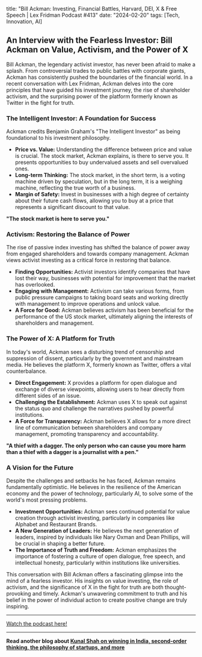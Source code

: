 

title: "Bill Ackman: Investing, Financial Battles, Harvard, DEI, X & Free Speech | Lex Fridman Podcast #413"
date: "2024-02-20"
tags: [Tech, Innovation, AI]


## An Interview with the Fearless Investor: Bill Ackman on Value, Activism, and the Power of X

Bill Ackman, the legendary activist investor, has never been afraid to make a splash. From controversial trades to public battles with corporate giants, Ackman has consistently pushed the boundaries of the financial world. In a recent conversation with Lex Fridman, Ackman delves into the core principles that have guided his investment journey, the rise of shareholder activism, and the surprising power of the platform formerly known as Twitter in the fight for truth.

### The Intelligent Investor: A Foundation for Success

Ackman credits Benjamin Graham's "The Intelligent Investor" as being foundational to his investment philosophy. 

* **Price vs. Value:** Understanding the difference between price and value is crucial. The stock market, Ackman explains, is there to serve you. It presents opportunities to buy undervalued assets and sell overvalued ones.
* **Long-term Thinking:**  The stock market, in the short term, is a voting machine driven by speculation, but in the long term, it is a weighing machine, reflecting the true worth of a business. 
* **Margin of Safety:** Invest in businesses with a high degree of certainty about their future cash flows, allowing you to buy at a price that represents a significant discount to that value.

**"The stock market is here to serve you."**

### Activism: Restoring the Balance of Power

The rise of passive index investing has shifted the balance of power away from engaged shareholders and towards company management. Ackman views activist investing as a critical force in restoring that balance. 

* **Finding Opportunities:** Activist investors identify companies that have lost their way, businesses with potential for improvement that the market has overlooked.
* **Engaging with Management:** Activism can take various forms, from public pressure campaigns to taking board seats and working directly with management to improve operations and unlock value.
* **A Force for Good:** Ackman believes activism has been beneficial for the performance of the US stock market, ultimately aligning the interests of shareholders and management.

### The Power of X: A Platform for Truth

In today's world, Ackman sees a disturbing trend of censorship and suppression of dissent, particularly by the government and mainstream media. He believes the platform X, formerly known as Twitter, offers a vital counterbalance. 

* **Direct Engagement:** X provides a platform for open dialogue and exchange of diverse viewpoints, allowing users to hear directly from different sides of an issue.
* **Challenging the Establishment:**  Ackman uses X to speak out against the status quo and challenge the narratives pushed by powerful institutions.
* **A Force for Transparency:**  Ackman believes X allows for a more direct line of communication between shareholders and company management, promoting transparency and accountability.

**"A thief with a dagger. The only person who can cause you more harm than a thief with a dagger is a journalist with a pen."**

### A Vision for the Future

Despite the challenges and setbacks he has faced, Ackman remains fundamentally optimistic. He believes in the resilience of the American economy and the power of technology, particularly AI, to solve some of the world's most pressing problems. 

* **Investment Opportunities:**  Ackman sees continued potential for value creation through activist investing, particularly in companies like Alphabet and Restaurant Brands.
* **A New Generation of Leaders:**  He believes the next generation of leaders, inspired by individuals like Nary Oxman and Dean Phillips, will be crucial in shaping a better future.
* **The Importance of Truth and Freedom:** Ackman emphasizes the importance of fostering a culture of open dialogue, free speech, and intellectual honesty, particularly within institutions like universities.

This conversation with Bill Ackman offers a fascinating glimpse into the mind of a fearless investor. His insights on value investing, the role of activism, and the significance of X in the fight for truth are both thought-provoking and timely. Ackman's unwavering commitment to truth and his belief in the power of individual action to create positive change are truly inspiring.

---

<a href="https://youtube.com/watch?v=PgGKhsWhUu8" target="_blank">Watch the podcast here!</a>


---

**Read another blog about [Kunal Shah on winning in India, second-order thinking, the philosophy of startups, and more](./20240324-kunalshah-lennyspodcast)**

